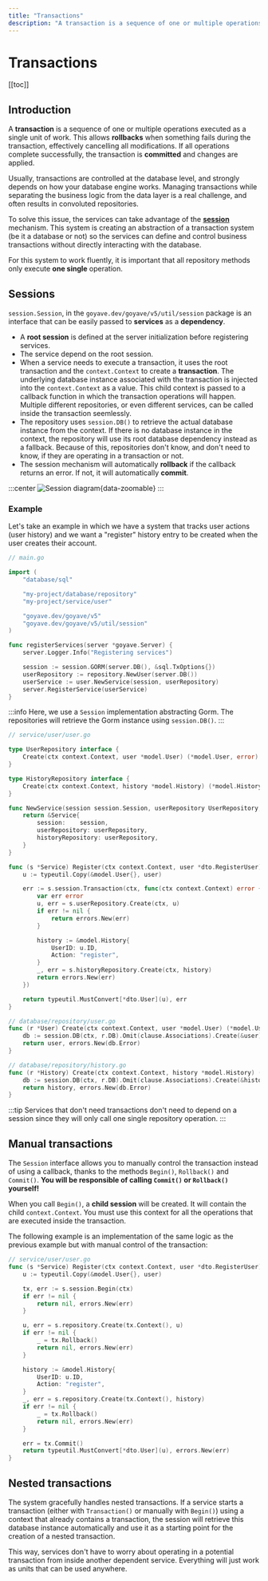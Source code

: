 ```yaml
---
title: "Transactions"
description: "A transaction is a sequence of one or multiple operations executed as a single unit of work. This allows rollbacks when something fails during the transaction, effectively cancelling all modifications. If all operations complete successfully, the transaction is committed and changes are applied."
---
```


# Transactions

[[toc]]

## Introduction

A **transaction** is a sequence of one or multiple operations executed as a single unit of work. This allows **rollbacks** when something fails during the transaction, effectively cancelling all modifications. If all operations complete successfully, the transaction is **committed** and changes are applied.

Usually, transactions are controlled at the database level, and strongly depends on how your database engine works. Managing transactions while separating the business logic from the data layer is a real challenge, and often results in convoluted repositories.

To solve this issue, the services can take advantage of the [**session**](https://pkg.go.dev/goyave.dev/goyave/v5/util/session) mechanism. This system is creating an abstraction of a transaction system (be it a database or not) so the services can define and control business transactions without directly interacting with the database.

For this system to work fluently, it is important that all repository methods only execute **one single** operation.

## Sessions

`session.Session`, in the `goyave.dev/goyave/v5/util/session` package is an interface that can be easily passed to **services** as a **dependency**.

- A **root session** is defined at the server initialization before registering services.
- The service depend on the root session.
- When a service needs to execute a transaction, it uses the root transaction and the `context.Context` to create a **transaction**. The underlying database instance associated with the transaction is injected into the `context.Context` as a value. This child context is passed to a callback function in which the transaction operations will happen. Multiple different repositories, or even different services, can be called inside the transaction seemlessly.  
- The repository uses `session.DB()` to retrieve the actual database instance from the context. If there is no database instance in the context, the repository will use its root database dependency instead as a fallback. Because of this, repositories don't know, and don't need to know, if they are operating in a transaction or not.
- The session mechanism will automatically **rollback** if the callback returns an error. If not, it will automatically **commit**.

:::center
![Session diagram](/diagrams/session.webp){data-zoomable}
:::

### Example

Let's take an example in which we have a system that tracks user actions (user history) and we want a "register" history entry to be created when the user creates their account.

```go
// main.go

import (
	"database/sql"

	"my-project/database/repository"
	"my-project/service/user"

	"goyave.dev/goyave/v5"
	"goyave.dev/goyave/v5/util/session"
)

func registerServices(server *goyave.Server) {
	server.Logger.Info("Registering services")

	session := session.GORM(server.DB(), &sql.TxOptions{})
	userRepository := repository.NewUser(server.DB())
	userService := user.NewService(session, userRepository)
	server.RegisterService(userService)
}
```
:::info
Here, we use a `Session` implementation abstracting Gorm. The repositories will retrieve the Gorm instance using `session.DB()`.
:::

```go
// service/user/user.go

type UserRepository interface {
	Create(ctx context.Context, user *model.User) (*model.User, error)
}

type HistoryRepository interface {
	Create(ctx context.Context, history *model.History) (*model.History, error)
}

func NewService(session session.Session, userRepository UserRepository, historyRepository HistoryRepository) *Service {
	return &Service{
		session:    session,
		userRepository: userRepository,
		historyRepository: userRepository,
	}
}

func (s *Service) Register(ctx context.Context, user *dto.RegisterUser) (*dto.User, error) {
	u := typeutil.Copy(&model.User{}, user)

	err := s.session.Transaction(ctx, func(ctx context.Context) error {
		var err error
		u, err = s.userRepository.Create(ctx, u)
		if err != nil {
			return errors.New(err)
		}

		history := &model.History{
			UserID: u.ID,
			Action: "register",
		}
		_, err = s.historyRepository.Create(ctx, history)
		return errors.New(err)
	})

	return typeutil.MustConvert[*dto.User](u), err
}
```
```go
// database/repository/user.go
func (r *User) Create(ctx context.Context, user *model.User) (*model.User, error) {
	db := session.DB(ctx, r.DB).Omit(clause.Associations).Create(&user)
	return user, errors.New(db.Error)
}
```
```go
// database/repository/history.go
func (r *History) Create(ctx context.Context, history *model.History) (*model.History, error) {
	db := session.DB(ctx, r.DB).Omit(clause.Associations).Create(&history)
	return history, errors.New(db.Error)
}
```

:::tip
Services that don't need transactions don't need to depend on a session since they will only call one single repository operation.
:::

## Manual transactions

The `Session` interface allows you to manually control the transaction instead of using a callback, thanks to the methods `Begin()`, `Rollback()` and `Commit()`. **You will be responsible of calling `Commit()` or `Rollback()` yourself!**

When you call `Begin()`, a **child session** will be created. It will contain the child `context.Context`. You must use this context for all the operations that are executed inside the transaction. 

The following example is an implementation of the same logic as the previous example but with manual control of the transaction:
```go
// service/user/user.go
func (s *Service) Register(ctx context.Context, user *dto.RegisterUser) (*dto.User, error) {
	u := typeutil.Copy(&model.User{}, user)

	tx, err := s.session.Begin(ctx)
	if err != nil {
		return nil, errors.New(err)
	}

	u, err = s.repository.Create(tx.Context(), u)
	if err != nil {
		_ = tx.Rollback()
		return nil, errors.New(err)
	}

	history := &model.History{
		UserID: u.ID,
		Action: "register",
	}
	_, err = s.repository.Create(tx.Context(), history)
	if err != nil {
		_ = tx.Rollback()
		return nil, errors.New(err)
	}

	err = tx.Commit()
	return typeutil.MustConvert[*dto.User](u), errors.New(err)
}
```

## Nested transactions

The system gracefully handles nested transactions. If a service starts a transaction (either with `Transaction()` or manually with `Begin()`) using a context that already contains a transaction, the session will retrieve this database instance automatically and use it as a starting point for the creation of a nested transaction.

This way, services don't have to worry about operating in a potential transaction from inside another dependent service. Everything will just work as units that can be used anywhere.